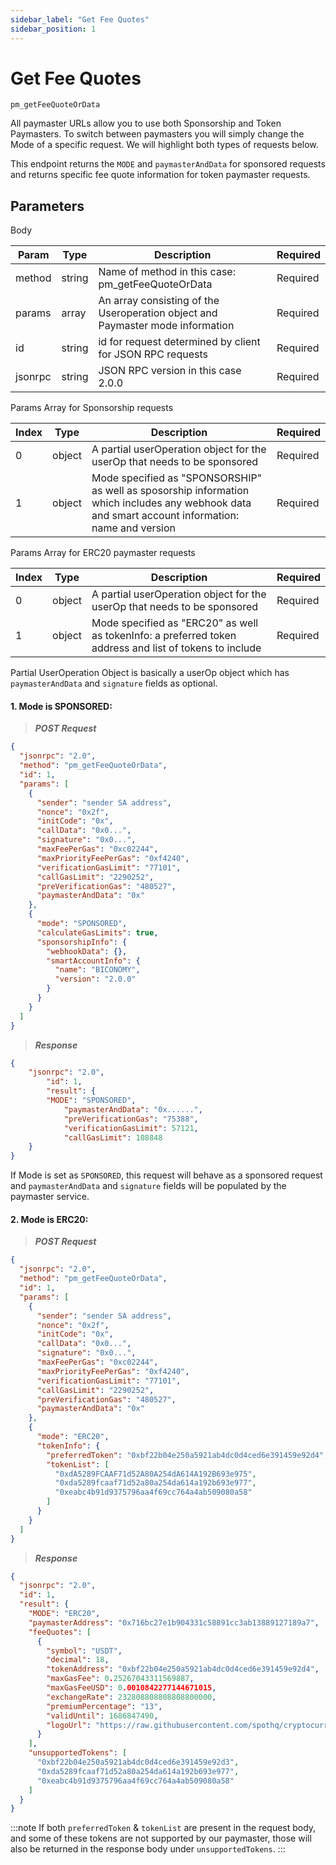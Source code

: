 ```yaml
---
sidebar_label: "Get Fee Quotes"
sidebar_position: 1
---
```


# Get Fee Quotes
`pm_getFeeQuoteOrData`

All paymaster URLs allow you to use both Sponsorship and Token Paymasters. To switch between paymasters you will simply change the Mode of a specific request. We will highlight both types of requests below.

This endpoint returns the `MODE` and `paymasterAndData` for sponsored requests and returns specific fee quote information for token paymaster requests.

## Parameters

Body

| Param   | Type   | Description                                                                    | Required |
| ------- | ------ | ------------------------------------------------------------------------------ | -------- |
| method  | string | Name of method in this case: pm_getFeeQuoteOrData                              | Required |
| params  | array  | An array consisting of the Useroperation object and Paymaster mode information | Required |
| id      | string | id for request determined by client for JSON RPC requests                      | Required |
| jsonrpc | string | JSON RPC version in this case 2.0.0                                            | Required |

Params Array for Sponsorship requests

| Index | Type   | Description                                                                                                                                       | Required |
| ----- | ------ | ------------------------------------------------------------------------------------------------------------------------------------------------- | -------- |
| 0     | object | A partial userOperation object for the userOp that needs to be sponsored                                                                          | Required |
| 1     | object | Mode specified as "SPONSORSHIP" as well as sposorship information which includes any webhook data and smart account information: name and version | Required |

Params Array for ERC20 paymaster requests

| Index | Type   | Description                                                                                             | Required |
| ----- | ------ | ------------------------------------------------------------------------------------------------------- | -------- |
| 0     | object | A partial userOperation object for the userOp that needs to be sponsored                                | Required |
| 1     | object | Mode specified as "ERC20" as well as tokenInfo: a preferred token address and list of tokens to include | Required |

Partial UserOperation Object is basically a userOp object which has `paymasterAndData` and `signature` fields as optional.


#### 1. Mode is **SPONSORED**:

> **_POST Request_**

```json
{
  "jsonrpc": "2.0",
  "method": "pm_getFeeQuoteOrData",
  "id": 1,
  "params": [
    {
      "sender": "sender SA address",
      "nonce": "0x2f",
      "initCode": "0x",
      "callData": "0x0...",
      "signature": "0x0...",
      "maxFeePerGas": "0xc02244",
      "maxPriorityFeePerGas": "0xf4240",
      "verificationGasLimit": "77101",
      "callGasLimit": "2290252",
      "preVerificationGas": "480527",
      "paymasterAndData": "0x"
    },
    {
      "mode": "SPONSORED",
      "calculateGasLimits": true,
      "sponsorshipInfo": {
        "webhookData": {},
        "smartAccountInfo": {
          "name": "BICONOMY",
          "version": "2.0.0"
        }
      }
    }
  ]
}
```

> **_Response_**

```json
{
    "jsonrpc": "2.0",
        "id": 1,
        "result": {
        "MODE": "SPONSORED",
            "paymasterAndData": "0x......",
            "preVerificationGas": "75388",
            "verificationGasLimit": 57121,
            "callGasLimit": 108848
    }
}
```
If Mode is set as `SPONSORED`, this request will behave as a sponsored request and `paymasterAndData` and `signature` fields will be populated by the paymaster service.

#### 2. Mode is **ERC20**:

> **_POST Request_**

```json
{
  "jsonrpc": "2.0",
  "method": "pm_getFeeQuoteOrData",
  "id": 1,
  "params": [
    {
      "sender": "sender SA address",
      "nonce": "0x2f",
      "initCode": "0x",
      "callData": "0x0...",
      "signature": "0x0...",
      "maxFeePerGas": "0xc02244",
      "maxPriorityFeePerGas": "0xf4240",
      "verificationGasLimit": "77101",
      "callGasLimit": "2290252",
      "preVerificationGas": "480527",
      "paymasterAndData": "0x"
    },
    {
      "mode": "ERC20",
      "tokenInfo": {
        "preferredToken": "0xbf22b04e250a5921ab4dc0d4ced6e391459e92d4",
        "tokenList": [
          "0xdA5289FCAAF71d52A80A254dA614A192B693e975",
          "0xda5289fcaaf71d52a80a254da614a192b693e977",
          "0xeabc4b91d9375796aa4f69cc764a4ab509080a58"
        ]
      }
    }
  ]
}
```

> **_Response_**

```json
{
  "jsonrpc": "2.0",
  "id": 1,
  "result": {
    "MODE": "ERC20",
    "paymasterAddress": "0x716bc27e1b904331c58891cc3ab13889127189a7",
    "feeQuotes": [
      {
        "symbol": "USDT",
        "decimal": 18,
        "tokenAddress": "0xbf22b04e250a5921ab4dc0d4ced6e391459e92d4",
        "maxGasFee": 0.25267043311569887,
        "maxGasFeeUSD": 0.0010842277144671015,
        "exchangeRate": 232808808808808800000,
        "premiumPercentage": "13",
        "validUntil": 1686847490,
        "logoUrl": "https://raw.githubusercontent.com/spothq/cryptocurrency-icons/master/128/color/usdt.png"
      }
    ],
    "unsupportedTokens": [
      "0xbf22b04e250a5921ab4dc0d4ced6e391459e92d3",
      "0xda5289fcaaf71d52a80a254da614a192b693e977",
      "0xeabc4b91d9375796aa4f69cc764a4ab509080a58"
    ]
  }
}
```

:::note
If both `preferredToken` & `tokenList` are present in the request body, and some of these tokens are not supported by our paymaster, those will also be returned in the response body under `unsupportedTokens`.
:::
